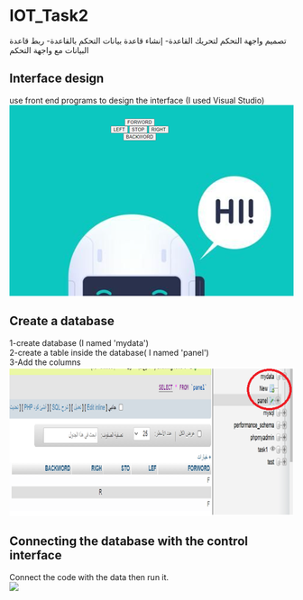 # IOT_Task2
تصميم واجهة التحكم لتحريك القاعدة- إنشاء قاعدة بيانات التحكم بالقاعدة- ربط قاعدة البيانات مع واجهة التحكم

## Interface design 

use front end programs to design the interface (I used Visual Studio)  <br/>
![](images/Task2_interface.png)

## Create a database
1-create database (I named 'mydata') <br/>
2-create a table inside the database( I named 'panel') <br/>
3-Add the columns<br/> 
![](images/database.png)

## Connecting the database with the control interface
Connect the code with the data then run it.<br/>
![](url)
